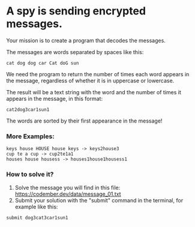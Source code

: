 # A spy is sending encrypted messages.

Your mission is to create a program that decodes the messages.

The messages are words separated by spaces like this:

```
cat dog dog car Cat doG sun
```

We need the program to return the number of times each word appears in the message, regardless of whether it is in uppercase or lowercase.

The result will be a text string with the word and the number of times it appears in the message, in this format:

```
cat2dog3car1sun1
```

The words are sorted by their first appearance in the message!

### More Examples:
```
keys house HOUSE house keys -> keys2house3
cup te a cup -> cup2te1a1
houses house housess -> houses1house1housess1
```

### How to solve it?

1. Solve the message you will find in this file: https://codember.dev/data/message_01.txt
2. Submit your solution with the "submit" command in the terminal, for example like this:

```
submit dog3cat3car1sun1
```